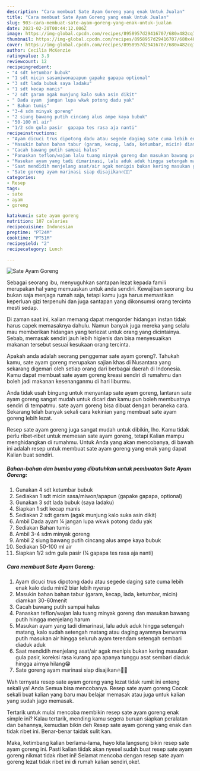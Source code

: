 ```yaml
---
description: "Cara membuat Sate Ayam Goreng yang enak Untuk Jualan"
title: "Cara membuat Sate Ayam Goreng yang enak Untuk Jualan"
slug: 903-cara-membuat-sate-ayam-goreng-yang-enak-untuk-jualan
date: 2021-02-20T00:44:12.006Z
image: https://img-global.cpcdn.com/recipes/8958957d29416707/680x482cq70/sate-ayam-goreng-foto-resep-utama.jpg
thumbnail: https://img-global.cpcdn.com/recipes/8958957d29416707/680x482cq70/sate-ayam-goreng-foto-resep-utama.jpg
cover: https://img-global.cpcdn.com/recipes/8958957d29416707/680x482cq70/sate-ayam-goreng-foto-resep-utama.jpg
author: Cecilia McKenzie
ratingvalue: 3.9
reviewcount: 12
recipeingredient:
- "4 sdt ketumbar bubuk"
- "1 sdt micin sasamiwonapapun gapake gapapa optional"
- "3 sdt lada bubuk saya ladaku"
- "1 sdt kecap manis"
- "2 sdt garam agak munjung kalo suka asin dikit"
- " Dada ayam  jangan lupa wkwk potong dadu yak"
- " Bahan tumis"
- "3-4 sdm minyak goreng"
- "2 siung bawang putih cincang alus ampe kaya bubuk"
- "50-100 ml air"
- "1/2 sdm gula pasir  gapapa tes rasa aja nanti"
recipeinstructions:
- "Ayam dicuci trus dipotong dadu atau segede daging sate cuma lebih enak kalo dadu mini2 biar lebih nyerap"
- "Masukin bahan bahan tabur (garam, kecap, lada, ketumbar, micin) diamkan 30-60menit"
- "Cacah bawang putih sampai halus"
- "Panaskan teflon/wajan lalu tuang minyak goreng dan masukan bawang putih hingga menjelang harum"
- "Masukan ayam yang tadi dimarinasi, lalu aduk aduk hingga setengah matang, kalo sudah setengah matang atau daging ayamnya berwarna putih masukan air hingga seluruh ayam terendam setengah sembari diaduk aduk"
- "Saat mendidih menjelang asat/air agak menipis bukan kering masukan gula pasir, koreksi rasa kurang apa apanya tunggu asat sembari diaduk hingga airnya hilang😁"
- "Sate goreng ayam marinasi siap disajikan🔥🤘😎"
categories:
- Resep
tags:
- sate
- ayam
- goreng

katakunci: sate ayam goreng 
nutrition: 107 calories
recipecuisine: Indonesian
preptime: "PT24M"
cooktime: "PT51M"
recipeyield: "2"
recipecategory: Lunch

---
```



![Sate Ayam Goreng](https://img-global.cpcdn.com/recipes/8958957d29416707/680x482cq70/sate-ayam-goreng-foto-resep-utama.jpg)

Sebagai seorang ibu, menyuguhkan santapan lezat kepada famili merupakan hal yang memuaskan untuk anda sendiri. Kewajiban seorang ibu bukan saja menjaga rumah saja, tetapi kamu juga harus memastikan keperluan gizi terpenuhi dan juga santapan yang dikonsumsi orang tercinta mesti sedap.

Di zaman  saat ini, kalian memang dapat mengorder hidangan instan tidak harus capek memasaknya dahulu. Namun banyak juga mereka yang selalu mau memberikan hidangan yang terlezat untuk orang yang dicintainya. Sebab, memasak sendiri jauh lebih higienis dan bisa menyesuaikan makanan tersebut sesuai kesukaan orang tercinta. 



Apakah anda adalah seorang penggemar sate ayam goreng?. Tahukah kamu, sate ayam goreng merupakan sajian khas di Nusantara yang sekarang digemari oleh setiap orang dari berbagai daerah di Indonesia. Kamu dapat membuat sate ayam goreng kreasi sendiri di rumahmu dan boleh jadi makanan kesenanganmu di hari liburmu.

Anda tidak usah bingung untuk menyantap sate ayam goreng, lantaran sate ayam goreng sangat mudah untuk dicari dan kamu pun boleh membuatnya sendiri di tempatmu. sate ayam goreng bisa dibuat dengan beraneka cara. Sekarang telah banyak sekali cara kekinian yang membuat sate ayam goreng lebih lezat.

Resep sate ayam goreng juga sangat mudah untuk dibikin, lho. Kamu tidak perlu ribet-ribet untuk memesan sate ayam goreng, tetapi Kalian mampu menghidangkan di rumahmu. Untuk Anda yang akan mencobanya, di bawah ini adalah resep untuk membuat sate ayam goreng yang enak yang dapat Kalian buat sendiri.

<!--inarticleads1-->

##### Bahan-bahan dan bumbu yang dibutuhkan untuk pembuatan Sate Ayam Goreng:

1. Gunakan 4 sdt ketumbar bubuk
1. Sediakan 1 sdt micin sasa/miwon/apapun (gapake gapapa, optional)
1. Gunakan 3 sdt lada bubuk (saya ladaku)
1. Siapkan 1 sdt kecap manis
1. Sediakan 2 sdt garam (agak munjung kalo suka asin dikit)
1. Ambil  Dada ayam ¼ jangan lupa wkwk potong dadu yak
1. Sediakan  Bahan tumis
1. Ambil 3-4 sdm minyak goreng
1. Ambil 2 siung bawang putih cincang alus ampe kaya bubuk
1. Sediakan 50-100 ml air
1. Siapkan 1/2 sdm gula pasir (¼ gapapa tes rasa aja nanti)




<!--inarticleads2-->

##### Cara membuat Sate Ayam Goreng:

1. Ayam dicuci trus dipotong dadu atau segede daging sate cuma lebih enak kalo dadu mini2 biar lebih nyerap
1. Masukin bahan bahan tabur (garam, kecap, lada, ketumbar, micin) diamkan 30-60menit
1. Cacah bawang putih sampai halus
1. Panaskan teflon/wajan lalu tuang minyak goreng dan masukan bawang putih hingga menjelang harum
1. Masukan ayam yang tadi dimarinasi, lalu aduk aduk hingga setengah matang, kalo sudah setengah matang atau daging ayamnya berwarna putih masukan air hingga seluruh ayam terendam setengah sembari diaduk aduk
1. Saat mendidih menjelang asat/air agak menipis bukan kering masukan gula pasir, koreksi rasa kurang apa apanya tunggu asat sembari diaduk hingga airnya hilang😁
1. Sate goreng ayam marinasi siap disajikan🔥🤘😎




Wah ternyata resep sate ayam goreng yang lezat tidak rumit ini enteng sekali ya! Anda Semua bisa mencobanya. Resep sate ayam goreng Cocok sekali buat kalian yang baru mau belajar memasak atau juga untuk kalian yang sudah jago memasak.

Tertarik untuk mulai mencoba membikin resep sate ayam goreng enak simple ini? Kalau tertarik, mending kamu segera buruan siapkan peralatan dan bahannya, kemudian bikin deh Resep sate ayam goreng yang enak dan tidak ribet ini. Benar-benar taidak sulit kan. 

Maka, ketimbang kalian berlama-lama, hayo kita langsung bikin resep sate ayam goreng ini. Pasti kalian tiidak akan nyesel sudah buat resep sate ayam goreng nikmat tidak ribet ini! Selamat mencoba dengan resep sate ayam goreng lezat tidak ribet ini di rumah kalian sendiri,oke!.

